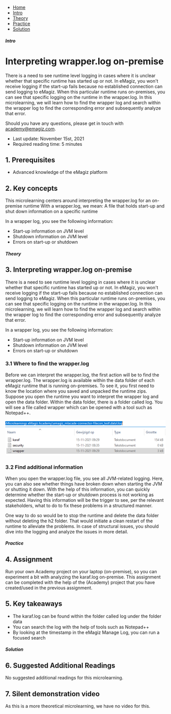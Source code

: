 <div class="ez-academy">
    <div class="ez-academy__body">
        <main class="micro-learning">
        <ul class="doc-nav">
            <li class="doc-nav__item"><a href="../../docs/microlearning/advanced-advanced-monitoring-index" class="doc-nav__link">Home</a></li>
            <li class="doc-nav__item"><a href="#intro" class="doc-nav__link">Intro</a></li>
            <li class="doc-nav__item"><a href="#theory" class="doc-nav__link">Theory</a></li>
            <li class="doc-nav__item"><a href="#practice" class="doc-nav__link">Practice</a></li>
            <li class="doc-nav__item"><a href="#solution" class="doc-nav__link">Solution</a></li>
        </ul>

<div class="doc">

##### Intro

# Interpreting wrapper.log on-premise
 
There is a need to see runtime level logging in cases where it is unclear whether that specific runtime has started up or not. In eMagiz, you won't receive logging if the start-up fails because no established connection can send logging to eMagiz. When this particular runtime runs on-premises, you can see that specific logging on the runtime in the wrapper.log. In this microlearning, we will learn how to find the wrapper log and search within the wrapper log to find the corresponding error and subsequently analyze that error.

Should you have any questions, please get in touch with academy@emagiz.com.

- Last update: November 15st, 2021
- Required reading time: 5 minutes

## 1. Prerequisites
- Advanced knowledge of the eMagiz platform

## 2. Key concepts
This microlearning centers around interpreting the wrapper.log for an on-premise runtime
With a wrapper.log, we mean: A file that holds start-up and shut down information on a specific runtime

In a wrapper log, you see the following information:

- Start-up information on JVM level
- Shutdown information on JVM level
- Errors on start-up or shutdown


##### Theory
  
## 3. Interpreting wrapper.log on-premise

There is a need to see runtime level logging in cases where it is unclear whether that specific runtime has started up or not. In eMagiz, you won't receive logging if the start-up fails because no established connection can send logging to eMagiz. When this particular runtime runs on-premises, you can see that specific logging on the runtime in the wrapper.log. In this microlearning, we will learn how to find the wrapper log and search within the wrapper log to find the corresponding error and subsequently analyze that error.

In a wrapper log, you see the following information:

- Start-up information on JVM level
- Shutdown information on JVM level
- Errors on start-up or shutdown

### 3.1 Where to find the wrapper.log

Before we can interpret the wrapper.log, the first action will be to find the wrapper.log. The wrapper.log is available within the data folder of each eMagiz runtime that is running on-premises. To see it, you first need to know the location where you saved and unpacked the runtime zips. Suppose you open the runtime you want to interpret the wrapper log and open the data folder. Within the data folder, there is a folder called log. You will see a file called wrapper which can be opened with a tool such as Notepad++.

<p align="center"><img src="../../img/microlearning/advanced-advanced-monitoring-interpreting-wrapper-log-on-premise--wrapper-log-location.png"></p>

### 3.2 Find additional information

When you open the wrapper.log file, you see all JVM-related logging. Here, you can also see whether things have broken down when starting the JVM or shutting it down. With the help of this information, you can quickly determine whether the start-up or shutdown process is not working as expected. Having this information will be the trigger to see, per the relevant stakeholders, what to do to fix these problems in a structured manner.

One way to do so would be to stop the runtime and delete the data folder without deleting the h2 folder. That would initiate a clean restart of the runtime to alleviate the problems. In case of structural issues, you should dive into the logging and analyze the issues in more detail.

##### Practice

## 4. Assignment

Run your own Academy project on your laptop (on-premise), so you can experiment a bit with analyzing the karaf.log on-premise. This assignment can be completed with the help of the (Academy) project that you have created/used in the previous assignment.

## 5. Key takeaways

- The karaf.log can be found within the folder called log under the folder data
- You can search the log with the help of tools such as Notepad++
- By looking at the timestamp in the eMagiz Manage Log, you can run a focused search

##### Solution

## 6. Suggested Additional Readings

No suggested additional readings for this microlearning.

## 7. Silent demonstration video

As this is a more theoretical microlearning, we have no video for this.


</div>
</main>
</div>
</div>